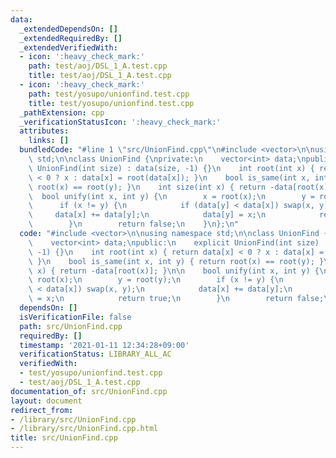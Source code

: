 ```yaml
---
data:
  _extendedDependsOn: []
  _extendedRequiredBy: []
  _extendedVerifiedWith:
  - icon: ':heavy_check_mark:'
    path: test/aoj/DSL_1_A.test.cpp
    title: test/aoj/DSL_1_A.test.cpp
  - icon: ':heavy_check_mark:'
    path: test/yosupo/unionfind.test.cpp
    title: test/yosupo/unionfind.test.cpp
  _pathExtension: cpp
  _verificationStatusIcon: ':heavy_check_mark:'
  attributes:
    links: []
  bundledCode: "#line 1 \"src/UnionFind.cpp\"\n#include <vector>\n\nusing namespace\
    \ std;\n\nclass UnionFind {\nprivate:\n    vector<int> data;\npublic:\n    explicit\
    \ UnionFind(int size) : data(size, -1) {}\n    int root(int x) { return data[x]\
    \ < 0 ? x : data[x] = root(data[x]); }\n    bool is_same(int x, int y) { return\
    \ root(x) == root(y); }\n    int size(int x) { return -data[root(x)]; }\n\n  \
    \  bool unify(int x, int y) {\n        x = root(x);\n        y = root(y);\n  \
    \      if (x != y) {\n            if (data[y] < data[x]) swap(x, y);\n       \
    \     data[x] += data[y];\n            data[y] = x;\n            return true;\n\
    \        }\n        return false;\n    }\n};\n"
  code: "#include <vector>\n\nusing namespace std;\n\nclass UnionFind {\nprivate:\n\
    \    vector<int> data;\npublic:\n    explicit UnionFind(int size) : data(size,\
    \ -1) {}\n    int root(int x) { return data[x] < 0 ? x : data[x] = root(data[x]);\
    \ }\n    bool is_same(int x, int y) { return root(x) == root(y); }\n    int size(int\
    \ x) { return -data[root(x)]; }\n\n    bool unify(int x, int y) {\n        x =\
    \ root(x);\n        y = root(y);\n        if (x != y) {\n            if (data[y]\
    \ < data[x]) swap(x, y);\n            data[x] += data[y];\n            data[y]\
    \ = x;\n            return true;\n        }\n        return false;\n    }\n};\n"
  dependsOn: []
  isVerificationFile: false
  path: src/UnionFind.cpp
  requiredBy: []
  timestamp: '2021-01-11 12:34:28+09:00'
  verificationStatus: LIBRARY_ALL_AC
  verifiedWith:
  - test/yosupo/unionfind.test.cpp
  - test/aoj/DSL_1_A.test.cpp
documentation_of: src/UnionFind.cpp
layout: document
redirect_from:
- /library/src/UnionFind.cpp
- /library/src/UnionFind.cpp.html
title: src/UnionFind.cpp
---
```


